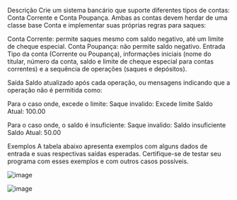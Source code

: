 Descrição
Crie um sistema bancário que suporte diferentes tipos de contas: Conta Corrente e Conta Poupança. Ambas as contas devem herdar de uma classe base Conta e implementar suas próprias regras para saques:

Conta Corrente: permite saques mesmo com saldo negativo, até um limite de cheque especial.
Conta Poupança: não permite saldo negativo.
Entrada
Tipo da conta (Corrente ou Poupança), informações iniciais (nome do titular, número da conta, saldo e limite de cheque especial para contas correntes) e a sequência de operações (saques e depósitos).

Saída
Saldo atualizado após cada operação, ou mensagens indicando que a operação não é permitida como:

Para o caso onde, excede o limite:
Saque invalido: Excede limite
Saldo Atual: 100.00

Para o caso onde, o saldo é insuficiente:
Saque invalido: Saldo insuficiente
Saldo Atual: 50.00

Exemplos
A tabela abaixo apresenta exemplos com alguns dados de entrada e suas respectivas saídas esperadas. Certifique-se de testar seu programa com esses exemplos e com outros casos possíveis.

![image](https://github.com/user-attachments/assets/367d5abc-4d7e-45a0-99e0-15218007d23b)

![image](https://github.com/user-attachments/assets/56f548f6-904f-4bde-b13e-f919a8a2a959)



